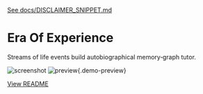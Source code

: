 [See docs/DISCLAIMER_SNIPPET.md](../DISCLAIMER_SNIPPET.md)

# Era Of Experience

Streams of life events build autobiographical memory‑graph tutor.

![screenshot](https://colab.research.google.com/assets/colab-badge.svg)
![preview](https://media.giphy.com/media/hvRJCLFzcasrR4ia7z/giphy.gif){.demo-preview}


[View README](../../alpha_factory_v1/demos/era_of_experience/README.md)
